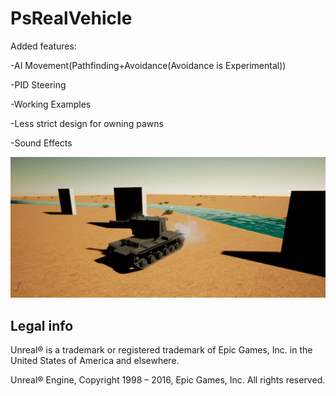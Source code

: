 # PsRealVehicle


Added features:

-AI Movement(Pathfinding+Avoidance(Avoidance is Experimental))

-PID Steering

-Working Examples

-Less strict design for owning pawns

-Sound Effects



![SCREENSHOT](SCREENSHOT.jpg)

## Legal info

Unreal® is a trademark or registered trademark of Epic Games, Inc. in the United States of America and elsewhere.

Unreal® Engine, Copyright 1998 – 2016, Epic Games, Inc. All rights reserved.

